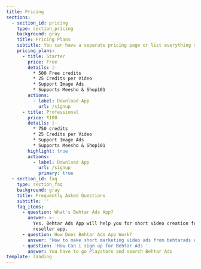 ```yaml
---
title: Pricing
sections:
  - section_id: pricing
    type: section_pricing
    background: gray
    title: Pricing Plans
    subtitle: You can have a separate pricing page or list everything on the home page.
    pricing_plans:
      - title: Starter
        price: Free
        details: |-
          * 500 Free credits
          * 25 Credits per Video
          * Support Image Ads
          * Supports Meesho & Shop101
        actions:
          - label: Download App
            url: /signup
      - title: Professional
        price: ₹100
        details: |-
          * 750 credits
          * 25 Credits per Video
          * Support Image Ads
          * Supports Meesho & Shop101
        highlight: true
        actions:
          - label: Download App
            url: /signup
            primary: true
  - section_id: faq
    type: section_faq
    background: gray
    title: Frequently Asked Questions
    subtitle: ''
    faq_items:
      - question: What's Behtar Ads App?
        answer: >-
          Yes. Behtar Ads App will help you for short video creation from any
          reseller app.
      - question: How Does Behtar Ads App Work?
        answer: "How to make short marketing video ads from behtarads App\nOnce you install the app, sign up into the app, and follow these simple 3 steps,\n\n\n\U0001F933 **Share** : Once you identify the right product catlog which you think your customer will buy, click on “Share to behtarads App” button. \n\n\n**Video Types** Select the video type's to create a short video for your product.\n\n**Video share on social media** After the video is ready, you can share it on social media Sites.\n"
      - question: 'How Can i sign up for Behtar Ads '
        answer: You have to go Playstore and search Behtar Ads
template: landing
---
```

